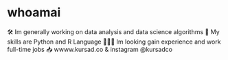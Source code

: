 # whoamai

🛠 Im generally working on data analysis and data science algorithms
🔮 My skills are Python and R Language
🧑🏻‍💻 Im looking gain experience and work full-time jobs
📥 wwww.kursad.co & instagram @kursadco 
